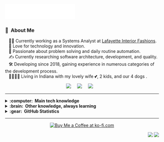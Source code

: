 <img src="https://github.com/ALCHElVlY/ALCHElVlY/blob/main/images/readme_header.svg"></img>

### :space_invader: &nbsp;About Me

&nbsp;&nbsp; :man_technologist:&nbsp;Currently working as a Systems Analyst at <a href="https://www.lafvb.com" target="_blank">Lafayette Interior Fashions</a>. \
&nbsp;&nbsp; :seedling:&nbsp;Love for technology and innovation.\
&nbsp;&nbsp; :heartbeat:&nbsp;Passionate about problem solving and daily routine automation.\
&nbsp;&nbsp; :writing_hand:&nbsp;Currently researching software architecture, development, and quality.\
&nbsp;&nbsp; :hammer_and_wrench:&nbsp;Developing since 2018, gaining experience in numerous categories of the development process.\
&nbsp;&nbsp; :family_man_woman_girl_boy:&nbsp;Living in Indiana with my lovely wife :two_hearts:, 2 kids, and our 4 dogs .

<p align="center">
  <a href="mailto:william.holt90@outlook.com?subject=Hello%20William%20Holt"><img src="https://img.shields.io/badge/Outlook-%230364B8?style=for-the-badge&logo=gmail&logoColor=white" /></a>&nbsp;&nbsp;&nbsp;&nbsp;
  <a href="https://discord.com/channels/@me/499426339321937954"><img src="https://img.shields.io/badge/Discord-%235865F2?style=for-the-badge&logo=discord&logoColor=white" /></a>&nbsp;&nbsp;&nbsp;&nbsp;
  <a href="https://www.linkedin.com/in/william-holt23/"><img src="https://img.shields.io/badge/linkedin-%230077B5.svg?&style=for-the-badge&logo=linkedin&logoColor=white" /></a>&nbsp;&nbsp;&nbsp;&nbsp;
</p>

<hr/>

<details>
  <summary><b>:computer: &nbsp;Main tech knowledge</b></summary>
  <br/>

![Windows](https://img.shields.io/badge/Windows-%230078D4?style=flat&logo=windows&logoColor=black)&nbsp;
![Linux](https://img.shields.io/badge/Linux-%23F4BC00?style=flat&logo=linux&logoColor=black)&nbsp;\
![Visual Studio](https://img.shields.io/badge/Visual%20Studio-%23AE7FE2?style=flat&logo=visualstudio&logoColor=black)&nbsp;
![Visual Studio Code](https://img.shields.io/badge/Visual%20Studio%20Code-%230085D0?style=flat&logo=vscode&logoColor=black)&nbsp;\
![C#](https://img.shields.io/badge/C%23-%239179E4?style=flat&logo=csharp&logoColor=black)&nbsp;
![Golang](https://img.shields.io/badge/Golang-%2329BEB0?style=flat&logo=go&logoColor=white)
![TypeScript](https://img.shields.io/badge/TypeScript-%23007ACC.svg?&style=flat&logo=typescript&logoColor=white)&nbsp;\
![.NET](https://img.shields.io/badge/.NET-%23512bd4?style=flat&logo=dotnet&logoColor=white)&nbsp;\
![Blazor](https://img.shields.io/badge/Blazor-%23512bd4?style=flat&logo=blazor&logoColor=white)&nbsp;
![React](https://img.shields.io/badge/React-%230081A3?style=flat&logo=react&logoColor=white)&nbsp;\
![AWS](https://img.shields.io/badge/Amazon%20Web%20Services-%23FF9900?style=flat&logo=amazonwebservices&logoColor=black)&nbsp;
![Azure](https://img.shields.io/badge/Microsoft%20Azure-%23104581?style=flat&logo=azure&logoColor=black)&nbsp;\
![MySQL](https://img.shields.io/badge/MySQL-%2300758F?style=flat&logo=mysql&logoColor=white)&nbsp;
![SQLite](https://img.shields.io/badge/SQLite-003B57.svg?&style=flat&logo=sqlite&logoColor=white)&nbsp;\
![Bash](https://img.shields.io/badge/Bash-%23293137?style=flat&logo=gnubash&logoColor=white)&nbsp;
![Powershell](https://img.shields.io/badge/PowerShell-%23012456?style=flat&logo=powershell&logoColor=white)&nbsp;\
![Git](https://img.shields.io/badge/Git-%23F1502F?style=flat&logo=git&logoColor=white)&nbsp;\
![Docker](https://img.shields.io/badge/Docker-%231D63ED?style=flat&logo=docker&logoColor=white)&nbsp;\
![REST API](https://img.shields.io/badge/REST-02569B.svg?&style=flat&logo=rest&logoColor=white)&nbsp;
![GraphQL](https://img.shields.io/badge/GraphQL-E10098.svg?&style=flat&logo=graphql&logoColor=white)&nbsp;\
![Clean Architecture](https://img.shields.io/badge/Clean%20Architecture-6DB33F.svg?&style=flat&logoColor=white)&nbsp;
![MVC Architecture](https://img.shields.io/badge/MVC-888888.svg?&style=flat&logoColor=white)&nbsp;
![MVVM Architecture](https://img.shields.io/badge/MVVM-888888.svg?&style=flat&logoColor=white)&nbsp;\
![DDD](https://img.shields.io/badge/Domain%20Driven%20Design-02569B.svg?&style=flat&logo=ddd&logoColor=white)&nbsp;
![TDD](https://img.shields.io/badge/Test%20Driven%20Design-E34F26.svg?&style=flat&logo=tdd&logoColor=white)&nbsp;
![PMBOK](https://img.shields.io/badge/PMBOK-DD0031.svg?&style=flat&logo=ddd&logoColor=white)&nbsp;
![Scrum](https://img.shields.io/badge/Scrum-888888.svg?&style=flat&logo=ddd&logoColor=white)&nbsp;
![Agile](https://img.shields.io/badge/Agile-888888.svg?&style=flat&logo=ddd&logoColor=white)&nbsp;

</details>

<details>
  <summary><b>:brain: &nbsp;Other knowledge, always learning</b></summary>
  <br/>

![Kali Linux](https://img.shields.io/badge/Kali%20Linux-%23143162?style=flat&logo=kalilinux&logoColor=white)&nbsp;
![Ubuntu](https://img.shields.io/badge/Ubuntu-%23E95420?style=flat&logo=ubuntu&logoColor=white)&nbsp;\
![Python](https://img.shields.io/badge/Python-3776AB.svg?&style=flat&logo=python&logoColor=white)&nbsp;
![PHP](https://img.shields.io/badge/PHP-777BB4.svg?&style=flat&logo=php&logoColor=white)&nbsp;\
![HTML5](https://img.shields.io/badge/HTML5-E34F26.svg?&style=flat&logo=html5&logoColor=white)&nbsp;
![CSS3](https://img.shields.io/badge/CSS3-%231572B6.svg?&style=flat&logo=css3&logoColor=white)&nbsp;
![SASS](https://img.shields.io/badge/Sass-CC6699.svg?&style=flat&logo=sass&logoColor=white)&nbsp;
![NodeJS](https://img.shields.io/badge/NodeJS-339933.svg?&style=flat&logo=node.js&logoColor=white)&nbsp;
![JQuery](https://img.shields.io/badge/jQuery-0769AD.svg?&style=flat&logo=jquery&logoColor=white)&nbsp;\
![MongoDB](https://img.shields.io/badge/MongoDB-47A248.svg?&style=flat&logo=mongodb&logoColor=white)&nbsp;
![Oracle](https://img.shields.io/badge/Oracle%20Apex-F80000.svg?&style=flat&logo=oracle&logoColor=white)&nbsp;
![Redis](https://img.shields.io/badge/Redis-DC382D.svg?&style=flat&logo=redis&logoColor=white)&nbsp;\
![Nginx](https://img.shields.io/badge/Nginx-269539.svg?&style=flat&logo=nginx&logoColor=white)&nbsp;
![gRPC](https://img.shields.io/badge/gRPC-4285F4.svg?&style=flat&logo=google&logoColor=white)&nbsp;
![GithubActions](https://img.shields.io/badge/Githun%20Actions-2088FF.svg?&style=flat&logo=github-actions&logoColor=white)&nbsp;\
![Onion Architecture](https://img.shields.io/badge/Onion%20Architecture-A81C7D.svg?&style=flat&logoColor=white)&nbsp;
![BDD](https://img.shields.io/badge/Behavior%20Driven%20Design-4479A1.svg?&style=flat&logo=bdd&logoColor=white)&nbsp;\
![Kubernetes](https://img.shields.io/badge/Kubernetes-326CE5.svg?&style=flat&logo=kubernetes&logoColor=white)&nbsp;\
![Adobe Photoshop](https://img.shields.io/badge/Adobe%20Photoshop-31A8FF.svg?&style=flat&logo=adobe-photoshop&logoColor=white)&nbsp;
![Adobe Illustrator](https://img.shields.io/badge/Adobe%20Illustrator-FFAE1A.svg?&style=flat&logo=adobe-illustrator&logoColor=black)&nbsp;

</details>

<details>
  <summary><b>:gear: &nbsp;GitHub Statistics</b></summary>
  <br/>
    <p align="center">
        <img height="137px" src="https://github-readme-streak-stats.herokuapp.com?user=ALCHElVlY&theme=gotham&hide_border=true" />
    </p>
    <p align="center">
        <img height="137px" src="https://github-readme-stats.vercel.app/api?username=ALCHElVlY&hide_title=true&hide_border=true&show_icons=true&include_all_commits=true&count_private=true&line_height=21&theme=gotham" /> <img height="137px" src="https://github-readme-stats.vercel.app/api/top-langs/?username=ALCHElVlY&hide=html&hide_title=true&hide_border=true&layout=compact&langs_count=8&theme=gotham" />
    </p>
</details>

<hr/>

<p align="center">
 <a href="https://ko-fi.com/will2code_">
   <img src="https://ko-fi.com/img/githubbutton_sm.svg" alt="Buy Me a Coffee at ko-fi.com" data-canonical-src="https://ko-fi.com/img/githubbutton_sm.svg" style="max-width: 100%;">
 </a>
</p>

<p align="right">
<img src="https://komarev.com/ghpvc/?username=ALCHElVlY&style=plastic&label=Views"><img>
<img src="https://badges.pufler.dev/visits/ALCHElVlY/ALCHElVlY?color=black&logo=github" />
</p>
